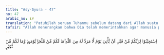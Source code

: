 ```yaml
---
title: "Asy-Syura - 47"
no: 47
arabic_no: ٤٧
translation: "Patuhilah seruan Tuhanmu sebelum datang dari Allah suatu hari yang tidak dapat ditolak (atas perintah dari Allah). Pada hari itu kamu tidak memperoleh tempat berlindung dan tidak (pula) dapat mengingkari (dosa-dosamu)."
tafsir: "Allah menerangkan bahwa Dia telah memerintahkan agar manusia patuh dan taat serta menerima seruan Rasul-Nya, agama Allah yang disampaikan sebelum datang hari dimana tidak seorang pun dapat menahan, menolak dan menghalangi kedatangannya yaitu hari Kiamat. Pada hari itu mereka tidak mempunyai suatu tempat pun untuk berlindung yang akan menyelamatkan mereka dari kesusahan, dan mereka itu tidak dapat mengingkari kejahatan-kejahatan yang telah diperbuatnya di dunia, karena semuanya itu sudah tertera dengan jelas di dalam buku catatan amalan masing-masing dan lidah serta anggota tubuh mereka pun menjadi saksi. Bagaimana pun juga mereka tidak akan dapat melarikan diri dan menghindar dari kedahsyatan hari itu. Dalam hubungan ini Allah berfirman:\n\nPada hari itu manusia berkata, \"Ke mana tempat lari?\" Tidak! Tidak ada tempat berlindung! Hanya kepada Tuhanmu tempat kembali pada hari itu. (al-Qiyamah/75: 10-12)"
---
```

اِسْتَجِيْبُوْا لِرَبِّكُمْ مِّنْ قَبْلِ اَنْ يَّأْتِيَ يَوْمٌ لَّا مَرَدَّ لَهٗ مِنَ اللّٰهِ ۗمَا لَكُمْ مِّنْ مَّلْجَاٍ يَّوْمَىِٕذٍ وَّمَا لَكُمْ مِّنْ نَّكِيْرٍ 